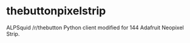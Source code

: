 # thebuttonpixelstrip
ALPSquid /r/thebutton Python client modified for 144 Adafruit Neopixel Strip.
